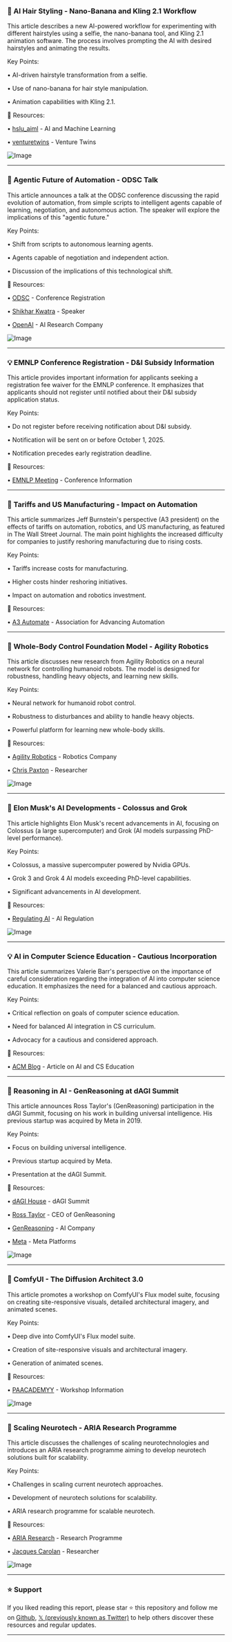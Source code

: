 ### 🤖 AI Hair Styling - Nano-Banana and Kling 2.1 Workflow

This article describes a new AI-powered workflow for experimenting with different hairstyles using a selfie, the nano-banana tool, and Kling 2.1 animation software.  The process involves prompting the AI with desired hairstyles and animating the results.


Key Points:

•  AI-driven hairstyle transformation from a selfie.

•  Use of nano-banana for hair style manipulation.

•  Animation capabilities with Kling 2.1.


🔗 Resources:

• [hslu_aiml](https://x.com/hslu_aiml) - AI and Machine Learning

• [venturetwins](https://x.com/venturetwins) -  Venture Twins


![Image](https://pbs.twimg.com/amplify_video_thumb/1961440445369585665/img/eviwLwFy0PpI9WO8?format=jpg&name=240x240)


---

### 🤖 Agentic Future of Automation - ODSC Talk

This article announces a talk at the ODSC conference discussing the rapid evolution of automation, from simple scripts to intelligent agents capable of learning, negotiation, and autonomous action.  The speaker will explore the implications of this "agentic future."


Key Points:

•  Shift from scripts to autonomous learning agents.

•  Agents capable of negotiation and independent action.

•  Discussion of the implications of this technological shift.


🔗 Resources:

• [ODSC](https://hubs.li/Q03GbpvZ0) - Conference Registration

• [Shikhar Kwatra](https://x.com/shikharkwatra) - Speaker

• [OpenAI](https://x.com/OpenAI) - AI Research Company


![Image](https://pbs.twimg.com/media/GzjNFQHXgAE4dp7?format=jpg&name=small)


---

### 💡 EMNLP Conference Registration - D&I Subsidy Information

This article provides important information for applicants seeking a registration fee waiver for the EMNLP conference.  It emphasizes that applicants should not register until notified about their D&I subsidy application status.


Key Points:

•  Do not register before receiving notification about D&I subsidy.

•  Notification will be sent on or before October 1, 2025.

•  Notification precedes early registration deadline.


🔗 Resources:

• [EMNLP Meeting](https://x.com/emnlpmeeting) - Conference Information


---

### 🤖 Tariffs and US Manufacturing - Impact on Automation

This article summarizes Jeff Burnstein's perspective (A3 president) on the effects of tariffs on automation, robotics, and US manufacturing, as featured in The Wall Street Journal.  The main point highlights the increased difficulty for companies to justify reshoring manufacturing due to rising costs.


Key Points:

•  Tariffs increase costs for manufacturing.

•  Higher costs hinder reshoring initiatives.

•  Impact on automation and robotics investment.


🔗 Resources:

• [A3 Automate](https://x.com/a3automate) - Association for Advancing Automation


---

### 🤖 Whole-Body Control Foundation Model - Agility Robotics

This article discusses new research from Agility Robotics on a neural network for controlling humanoid robots. The model is designed for robustness, handling heavy objects, and learning new skills.


Key Points:

• Neural network for humanoid robot control.

• Robustness to disturbances and ability to handle heavy objects.

• Powerful platform for learning new whole-body skills.


🔗 Resources:

• [Agility Robotics](https://x.com/agilityrobotics) -  Robotics Company

• [Chris Paxton](https://x.com/chris_j_paxton) - Researcher


![Image](https://pbs.twimg.com/amplify_video_thumb/1961211118065459200/img/-05QKj-vdr4DnZsy.jpg)


---

### 🤖 Elon Musk's AI Developments - Colossus and Grok

This article highlights Elon Musk's recent advancements in AI, focusing on Colossus (a large supercomputer) and Grok (AI models surpassing PhD-level performance).


Key Points:

•  Colossus, a massive supercomputer powered by Nvidia GPUs.

•  Grok 3 and Grok 4 AI models exceeding PhD-level capabilities.

•  Significant advancements in AI development.


🔗 Resources:

• [Regulating AI](https://x.com/RegulatingAI) -  AI Regulation


![Image](https://pbs.twimg.com/media/GziSwqdXoAALarU?format=jpg&name=small)


---

### 💡 AI in Computer Science Education - Cautious Incorporation

This article summarizes Valerie Barr's perspective on the importance of careful consideration regarding the integration of AI into computer science education.  It emphasizes the need for a balanced and cautious approach.


Key Points:

•  Critical reflection on goals of computer science education.

•  Need for balanced AI integration in CS curriculum.

•  Advocacy for a cautious and considered approach.


🔗 Resources:

• [ACM Blog](https://cacm.acm.org/blogcacm/feeling-cranky-about-ai-and-cs-education…) -  Article on AI and CS Education


---

### 🤖 Reasoning in AI - GenReasoning at dAGI Summit

This article announces Ross Taylor's (GenReasoning) participation in the dAGI Summit, focusing on his work in building universal intelligence.  His previous startup was acquired by Meta in 2019.


Key Points:

•  Focus on building universal intelligence.

•  Previous startup acquired by Meta.

•  Presentation at the dAGI Summit.


🔗 Resources:

• [dAGI House](https://x.com/dAGIhouse) -  dAGI Summit

• [Ross Taylor](https://x.com/rosstaylor90) - CEO of GenReasoning

• [GenReasoning](https://x.com/GenReasoning) - AI Company

• [Meta](https://x.com/Meta) -  Meta Platforms


![Image](https://pbs.twimg.com/media/GzhpCZcWoAAdqYd?format=jpg&name=small)


---

### 🚀 ComfyUI - The Diffusion Architect 3.0

This article promotes a workshop on ComfyUI's Flux model suite, focusing on creating site-responsive visuals, detailed architectural imagery, and animated scenes.


Key Points:

•  Deep dive into ComfyUI's Flux model suite.

•  Creation of site-responsive visuals and architectural imagery.

•  Generation of animated scenes.



🔗 Resources:

• [PAACADEMYY](https://x.com/PAACADEMYY) - Workshop Information


![Image](https://pbs.twimg.com/amplify_video_thumb/1961432617657548800/img/GqnCDNitK5nxqDFE.jpg)


---

### 🤖 Scaling Neurotech - ARIA Research Programme

This article discusses the challenges of scaling neurotechnologies and introduces an ARIA research programme aiming to develop neurotech solutions built for scalability.


Key Points:

•  Challenges in scaling current neurotech approaches.

•  Development of neurotech solutions for scalability.

•  ARIA research programme for scalable neurotech.



🔗 Resources:

• [ARIA Research](https://x.com/ARIA_research) - Research Programme

• [Jacques Carolan](https://x.com/JacquesCarolan) - Researcher


![Image](https://pbs.twimg.com/media/GzhJkG8XQAA4j1h?format=jpg&name=small)


---

### ⭐️ Support

If you liked reading this report, please star ⭐️ this repository and follow me on [Github](https://github.com/Drix10), [𝕏 (previously known as Twitter)](https://x.com/DRIX_10_) to help others discover these resources and regular updates.

---